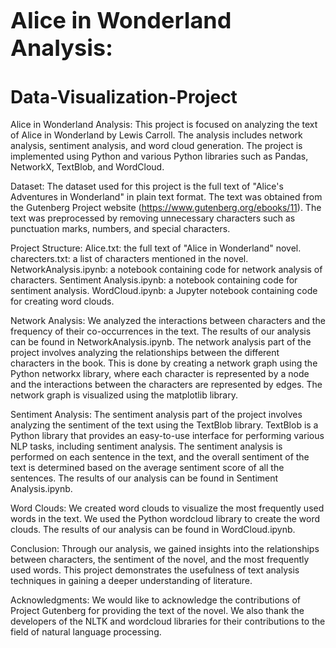 <h1 style="font-size: 36px;">Alice in Wonderland Analysis:</h1>

# Data-Visualization-Project
Alice in Wonderland Analysis:
This project is focused on analyzing the text of Alice in Wonderland by Lewis Carroll. The analysis includes network analysis, sentiment analysis, and word cloud generation. The project is implemented using Python and various Python libraries such as Pandas, NetworkX, TextBlob, and WordCloud.

Dataset:
The dataset used for this project is the full text of "Alice's Adventures in Wonderland" in plain text format. The text was obtained from the Gutenberg Project website (https://www.gutenberg.org/ebooks/11). The text was preprocessed by removing unnecessary characters such as punctuation marks, numbers, and special characters.

Project Structure:
Alice.txt: the full text of "Alice in Wonderland" novel.
charecters.txt: a list of characters mentioned in the novel.
NetworkAnalysis.ipynb: a notebook containing code for network analysis of characters.
Sentiment Analysis.ipynb: a notebook containing code for sentiment analysis.
WordCloud.ipynb: a Jupyter notebook containing code for creating word clouds.

Network Analysis:
We analyzed the interactions between characters and the frequency of their co-occurrences in the text. The results of our analysis can be found in NetworkAnalysis.ipynb.
The network analysis part of the project involves analyzing the relationships between the different characters in the book. This is done by creating a network graph using the Python networkx library, where each character is represented by a node and the interactions between the characters are represented by edges. The network graph is visualized using the matplotlib library.

Sentiment Analysis:
The sentiment analysis part of the project involves analyzing the sentiment of the text using the TextBlob library. TextBlob is a Python library that provides an easy-to-use interface for performing various NLP tasks, including sentiment analysis. The sentiment analysis is performed on each sentence in the text, and the overall sentiment of the text is determined based on the average sentiment score of all the sentences.
The results of our analysis can be found in Sentiment Analysis.ipynb.

Word Clouds:
We created word clouds to visualize the most frequently used words in the text. We used the Python wordcloud library to create the word clouds. The results of our analysis can be found in WordCloud.ipynb.

Conclusion:
Through our analysis, we gained insights into the relationships between characters, the sentiment of the novel, and the most frequently used words. This project demonstrates the usefulness of text analysis techniques in gaining a deeper understanding of literature.

Acknowledgments:
We would like to acknowledge the contributions of Project Gutenberg for providing the text of the novel. We also thank the developers of the NLTK and wordcloud libraries for their contributions to the field of natural language processing.
